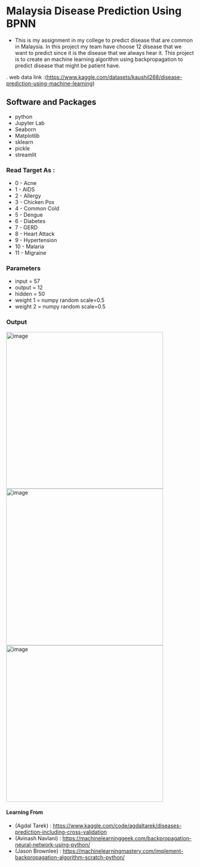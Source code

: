 # Malaysia Disease Prediction Using BPNN
- This is my assignment in my college to predict disease that are common in Malaysia. In this project my team have choose 12 disease that we want to predict since it is the disease that we always hear it. This project is to create an machine learning algorithm using backpropagation to predict disease that might be patient have.

.
web data link :(https://www.kaggle.com/datasets/kaushil268/disease-prediction-using-machine-learning)

## Software and Packages
- python
- Jupyter Lab
- Seaborn
- Matplotlib
- sklearn
- pickle
- streamlit

### Read Target As :
- 0 - Acne 
- 1 - AIDS 
- 2 - Allergy 
- 3 - Chicken Pox 
- 4 - Common Cold 
- 5 - Dengue 
- 6 - Diabetes
- 7 - GERD
- 8 - Heart Attack 
- 9 - Hypertension 
- 10 - Malaria 
- 11 - Migraine 

### Parameters
- input = 57
- output =  12
- hidden = 50
- weight 1 = numpy random scale=0.5
- weight 2 = numpy random scale=0.5

### Output
<div>
<img width="420" alt="image" src="https://user-images.githubusercontent.com/58935865/212370710-689a372a-d71c-4f49-ac58-b2b9f54665a9.png">
<img width="420" alt="image" src="https://user-images.githubusercontent.com/58935865/212370840-3ec5bdf1-3586-4d5a-a7d4-b7c38c29c039.png">
<img width="420" alt="image" src="https://user-images.githubusercontent.com/58935865/209977066-487cad8d-b6e9-481f-b24b-fe4bc45276d2.png">
</div>

#### Learning From 
- (Agdal Tarek) : https://www.kaggle.com/code/agdaltarek/diseases-prediction-including-cross-validation
- (Avinash Navlani) : https://machinelearninggeek.com/backpropagation-neural-network-using-python/
- (Jason Brownlee) : https://machinelearningmastery.com/implement-backpropagation-algorithm-scratch-python/
